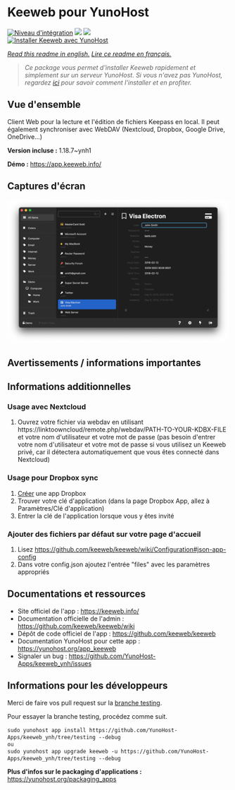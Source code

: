 # Keeweb pour YunoHost

[![Niveau d'intégration](https://dash.yunohost.org/integration/keeweb.svg)](https://dash.yunohost.org/appci/app/keeweb) ![](https://ci-apps.yunohost.org/ci/badges/keeweb.status.svg) ![](https://ci-apps.yunohost.org/ci/badges/keeweb.maintain.svg)  
[![Installer Keeweb avec YunoHost](https://install-app.yunohost.org/install-with-yunohost.svg)](https://install-app.yunohost.org/?app=keeweb)

*[Read this readme in english.](./README.md)*
*[Lire ce readme en français.](./README_fr.md)*

> *Ce package vous permet d'installer Keeweb rapidement et simplement sur un serveur YunoHost.
Si vous n'avez pas YunoHost, regardez [ici](https://yunohost.org/#/install) pour savoir comment l'installer et en profiter.*

## Vue d'ensemble

Client Web pour la lecture et l'édition de fichiers Keepass en local. Il peut également synchroniser avec WebDAV (Nextcloud, Dropbox, Google Drive, OneDrive...)


**Version incluse :** 1.18.7~ynh1

**Démo :** https://app.keeweb.info/

## Captures d'écran

![](./doc/screenshots/screenshot.png)

## Avertissements / informations importantes

## Informations additionnelles

### Usage avec Nextcloud
1. Ouvrez votre fichier via webdav en utilisant https://linktoowncloud/remote.php/webdav/PATH-TO-YOUR-KDBX-FILE et votre nom d'utilisateur et votre mot de passe (pas besoin d'entrer votre nom d'utilisateur et votre mot de passe si vous utilisez un Keeweb privé, car il détectera automatiquement que vous êtes connecté dans Nextcloud)

### Usage pour Dropbox sync
1. [Créer](https://www.dropbox.com/developers/apps/create) une app Dropbox
2. Trouver votre clé d'application (dans la page Dropbox App, allez à Paramètres/Clé d'application)
3. Entrer la clé de l'application lorsque vous y êtes invité

### Ajouter des fichiers par défaut sur votre page d'accueil
1. Lisez https://github.com/keeweb/keeweb/wiki/Configuration#json-app-config
2. Dans votre config.json ajoutez l'entrée "files" avec les paramètres appropriés

## Documentations et ressources

* Site officiel de l'app : https://keeweb.info/
* Documentation officielle de l'admin : https://github.com/keeweb/keeweb/wiki
* Dépôt de code officiel de l'app : https://github.com/keeweb/keeweb
* Documentation YunoHost pour cette app : https://yunohost.org/app_keeweb
* Signaler un bug : https://github.com/YunoHost-Apps/keeweb_ynh/issues

## Informations pour les développeurs

Merci de faire vos pull request sur la [branche testing](https://github.com/YunoHost-Apps/keeweb_ynh/tree/testing).

Pour essayer la branche testing, procédez comme suit.
```
sudo yunohost app install https://github.com/YunoHost-Apps/keeweb_ynh/tree/testing --debug
ou
sudo yunohost app upgrade keeweb -u https://github.com/YunoHost-Apps/keeweb_ynh/tree/testing --debug
```

**Plus d'infos sur le packaging d'applications :** https://yunohost.org/packaging_apps